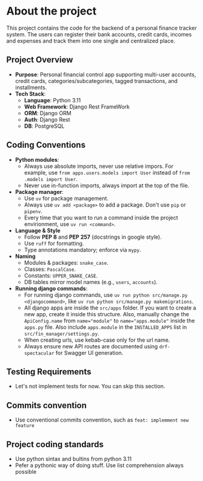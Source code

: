 # About the project

This project contains the code for the backend of a personal finance tracker system. The users can register their bank accounts, credit cards, incomes and expenses and track them into one single and centralized place.

## Project Overview
- **Purpose**: Personal financial control app supporting multi-user accounts, credit cards, categories/subcategories, tagged transactions, and installments.
- **Tech Stack**:  
  - **Language**: Python 3.11  
  - **Web Framework**: Django Rest FrameWork
  - **ORM**: Django ORM
  - **Auth**: Django Rest
  - **DB**: PostgreSQL

## Coding Conventions
- **Python modules**:
  - Always use absolute imports, never use relative impors. For example, use `from apps.users.models import User` instead of `from .models import User`.
  - Never use in-function imports, always import at the top of the file.
- **Package manager**: 
  - Use `uv` for package management.
  - Always use `uv add <package>` to add a package. Don't use `pip` or `pipenv`.
  - Every time that you want to run a command inside the project envirionment, use `uv run <command>`.
- **Language & Style**  
  - Follow **PEP 8** and **PEP 257** (docstrings in google style).  
  - Use `ruff` for formatting. 
  - Type annotations mandatory; enforce via `mypy`.
- **Naming**  
  - Modules & packages: `snake_case`.  
  - Classes: `PascalCase`.  
  - Constants: `UPPER_SNAKE_CASE`.  
  - DB tables mirror model names (e.g., `users`, `accounts`).
- **Running django commands**:
  - For running django commands, use `uv run python src/manage.py <djangocommand>`, like `uv run python src/manage.py makemigrations`.
  - All django apps are inside the `src/apps` folder. If you want to create a new app, create it inside this structure. Also, manually change the `ApiConfig.name` from `name="module"` to `name="apps.module"` inside the `apps.py` file. Also include `apps.module` in the `INSTALLED_APPS` list in `src/fin_manager/settings.py`.
  - When creating urls, use kebab-case only for the url name.
  - Always ensure new API routes are documented using `drf-spectacular` for Swagger UI generation.

## Testing Requirements
- Let's not implement tests for now. You can skip this section.
## Commits convention
- Use conventional commits convention, such as `feat: implemment new feature`

## Project coding standards
- Use python sintax and bultins from python 3.11
- Pefer a pythonic way of doing stuff. Use list comprehension always possible
